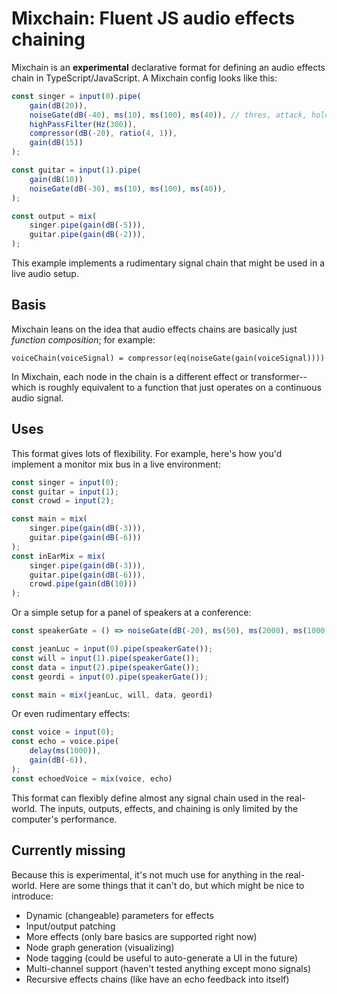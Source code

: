 # Mixchain: Fluent JS audio effects chaining

Mixchain is an **experimental** declarative format for defining an audio effects chain in TypeScript/JavaScript. A Mixchain config looks like this:

```js
const singer = input(0).pipe(
    gain(dB(20)),
    noiseGate(dB(-40), ms(10), ms(100), ms(40)), // thres, attack, hold, release
    highPassFilter(Hz(300)),
    compressor(dB(-20), ratio(4, 1)),
    gain(dB(15))
);

const guitar = input(1).pipe(
    gain(dB(10))
    noiseGate(dB(-30), ms(10), ms(100), ms(40)),
);

const output = mix(
    singer.pipe(gain(dB(-5))),
    guitar.pipe(gain(dB(-2))),
);
```

This example implements a rudimentary signal chain that might be used in a live audio setup.

## Basis

Mixchain leans on the idea that audio effects chains are basically just _function composition_; for example:

```
voiceChain(voiceSignal) = compressor(eq(noiseGate(gain(voiceSignal))))
```

In Mixchain, each node in the chain is a different effect or transformer--which is roughly equivalent to a function that just operates on a continuous audio signal.

## Uses

This format gives lots of flexibility. For example, here's how you'd implement a monitor mix bus in a live environment:

```js
const singer = input(0);
const guitar = input(1);
const crowd = input(2);

const main = mix(
    singer.pipe(gain(dB(-3))),
    guitar.pipe(gain(dB(-6)))
);
const inEarMix = mix(
    singer.pipe(gain(dB(-3))),
    guitar.pipe(gain(dB(-6))),
    crowd.pipe(gain(dB(10)))
);
```

Or a simple setup for a panel of speakers at a conference:

```js
const speakerGate = () => noiseGate(dB(-20), ms(50), ms(2000), ms(1000));

const jeanLuc = input(0).pipe(speakerGate());
const will = input(1).pipe(speakerGate());
const data = input(2).pipe(speakerGate());
const geordi = input(0).pipe(speakerGate());

const main = mix(jeanLuc, will, data, geordi)
```

Or even rudimentary effects:

```js
const voice = input(0);
const echo = voice.pipe(
    delay(ms(1000)),
    gain(dB(-6)),
);
const echoedVoice = mix(voice, echo)
```

This format can flexibly define almost any signal chain used in the real-world. The inputs, outputs, effects, and chaining is only limited by the computer's performance.

## Currently missing

Because this is experimental, it's not much use for anything in the real-world. Here are some things that it can't do, but which might be nice to introduce:

- Dynamic (changeable) parameters for effects
- Input/output patching
- More effects (only bare basics are supported right now)
- Node graph generation (visualizing)
- Node tagging (could be useful to auto-generate a UI in the future)
- Multi-channel support (haven't tested anything except mono signals)
- Recursive effects chains (like have an echo feedback into itself)
